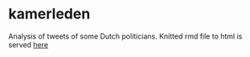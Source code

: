 # kamerleden
Analysis of tweets of some Dutch politicians. Knitted rmd file to html is served [here](https://longhowlam.github.io/KamerledenTopics.html) 
